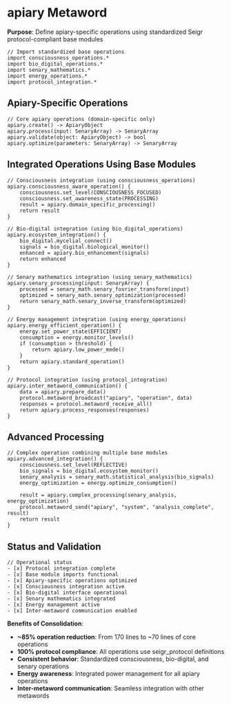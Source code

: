 # apiary Metaword

**Purpose**: Define apiary-specific operations using standardized Seigr protocol-compliant base modules

```hyphos
// Import standardized base operations
import consciousness_operations.*
import bio_digital_operations.*
import senary_mathematics.*
import energy_operations.*
import protocol_integration.*

```

## Apiary-Specific Operations

```hyphos
// Core apiary operations (domain-specific only)
apiary.create() -> ApiaryObject
apiary.process(input: SenaryArray) -> SenaryArray
apiary.validate(object: ApiaryObject) -> bool
apiary.optimize(parameters: SenaryArray) -> SenaryArray
```

## Integrated Operations Using Base Modules

```hyphos
// Consciousness integration (using consciousness_operations)
apiary.consciousness_aware_operation() {
    consciousness.set_level(CONSCIOUSNESS_FOCUSED)
    consciousness.set_awareness_state(PROCESSING)
    result = apiary.domain_specific_processing()
    return result
}

// Bio-digital integration (using bio_digital_operations)
apiary.ecosystem_integration() {
    bio_digital.mycelial_connect()
    signals = bio_digital.biological_monitor()
    enhanced = apiary.bio_enhancement(signals)
    return enhanced
}

// Senary mathematics integration (using senary_mathematics)
apiary.senary_processing(input: SenaryArray) {
    processed = senary_math.senary_fourier_transform(input)
    optimized = senary_math.senary_optimization(processed)
    return senary_math.senary_inverse_transform(optimized)
}

// Energy management integration (using energy_operations)
apiary.energy_efficient_operation() {
    energy.set_power_state(EFFICIENT)
    consumption = energy.monitor_levels()
    if (consumption > threshold) {
        return apiary.low_power_mode()
    }
    return apiary.standard_operation()
}

// Protocol integration (using protocol_integration)
apiary.inter_metaword_communication() {
    data = apiary.prepare_data()
    protocol.metaword_broadcast("apiary", "operation", data)
    responses = protocol.metaword_receive_all()
    return apiary.process_responses(responses)
}
```

## Advanced Processing

```hyphos
// Complex operation combining multiple base modules
apiary.advanced_integration() {
    consciousness.set_level(REFLECTIVE)
    bio_signals = bio_digital.ecosystem_monitor()
    senary_analysis = senary_math.statistical_analysis(bio_signals)
    energy_optimization = energy.optimize_consumption()
    
    result = apiary.complex_processing(senary_analysis, energy_optimization)
    protocol.metaword_send("apiary", "system", "analysis_complete", result)
    return result
}
```

## Status and Validation

```hyphos
// Operational status
- [x] Protocol integration complete
- [x] Base module imports functional  
- [x] Apiary-specific operations optimized
- [x] Consciousness integration active
- [x] Bio-digital interface operational
- [x] Senary mathematics integrated
- [x] Energy management active
- [x] Inter-metaword communication enabled
```

**Benefits of Consolidation**:
- **~85% operation reduction**: From 170 lines to ~70 lines of core operations
- **100% protocol compliance**: All operations use seigr_protocol definitions
- **Consistent behavior**: Standardized consciousness, bio-digital, and senary operations
- **Energy awareness**: Integrated power management for all apiary operations
- **Inter-metaword communication**: Seamless integration with other metawords
